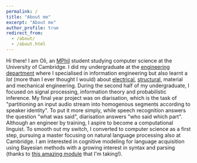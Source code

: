 ```yaml
---
permalink: /
title: "About me"
excerpt: "About me"
author_profile: true
redirect_from: 
  - /about/
  - /about.html
---
```

Hi there! I am Oli, an [MPhil](https://www.cst.cam.ac.uk/admissions/acs) student studying computer science at the University of Cambridge. I did my undergraduate at the [engineering department](http://www.eng.cam.ac.uk/) where I specialised in information engineering but also learnt a *lot* (more than I ever thought I would) about [electrical](https://olidyliu.github.io/files/IEP.pdf), [structural](https://olidyliu.github.io/files/structural_design.pdf), material and mechanical engineering. During the second half of my undergraduate, I focused on signal processing, information theory and probabilistic inference. My final year project was on diarisation, which is the task of "partitioning an input audio stream into homogenous segments according to speaker identity". To put it more simply, while speech recognition answers the question "what was said", diarisation answers "who said which part".
Although an engineer by training, I aspire to become a computational linguist. To smooth out my switch, I converted to computer science as a first step, pursuing a master focusing on natural language processing also at Cambridge. I am interested in cognitive modeling for language acquisition using Bayesian methods with a growing interest in syntax and parsing (thanks to [this amazing module](https://www.cl.cam.ac.uk/teaching/2021/L95/) that I'm taking!).
